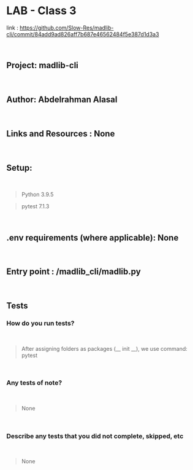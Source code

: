 # LAB - Class 3


link : https://github.com/Slow-Res/madlib-cli/commit/84add9ad826aff7b687e46562484f5e387d1d3a3

<br>

## Project: madlib-cli

<br>

## Author: Abdelrahman Alasal

<br>


## Links and Resources : None

<br>

## Setup:

<br>


> Python 3.9.5 <br>

> pytest 7.1.3 <br>

<br>


## .env requirements (where applicable): None 

<br>


## Entry point : /madlib_cli/madlib.py 

<br>

## Tests

### How do you run tests?

<br>

> After assigning folders as packages (__ init __), we use command: pytest

<br>

### Any tests of note?

<br>

> None

<br>

### Describe any tests that you did not complete, skipped, etc

<br>

> None 
